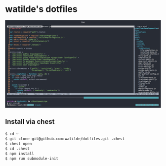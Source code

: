 # watilde's dotfiles
![screen shot](./screen.jpg)

## Install via chest
```console
$ cd ~
$ git clone git@github.com:watilde/dotfiles.git .chest
$ chest open
$ cd .chest
$ npm install
$ npm run submodule-init
```
